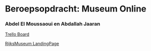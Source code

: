 # Beroepsopdracht: Museum Online

### Abdel El Moussaoui en Abdallah Jaaran

 [Trello Board](https://trello.com/b/uywsOKyb/museum-website)
 
 [RijksMuseum LandingPage](http://34225.hosts1.ma-cloud.nl/Rijksmuseum/Web/)
